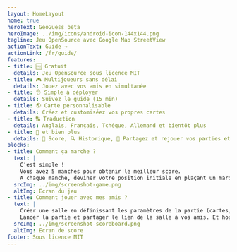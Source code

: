 ```yaml
---
layout: HomeLayout
home: true
heroText: GeoGuess beta
heroImage: ../img/icons/android-icon-144x144.png
tagline: Jeu OpenSource avec Google Map StreetView  
actionText: Guide →
actionLink: /fr/guide/
features:
- title: 🆓 Gratuit
  details: Jeu OpenSource sous licence MIT
- title: 🎮 Multijoueurs sans délai
  details: Jouez avec vos amis en simultanée
- title: 👌 Simple à déployer
  details: Suivez le guide (15 min) 
- title: 🌎 Carte personnalisable
  details: Créez et customiséez vos propres cartes
- title: 🔠 Traduction
  details: Anglais, Français, Tchéque, Allemand et bientôt plus
- title: 🐙 et bien plus
  details: 🥇 Score, 🔍 Historique, 🔗 Partagez et rejouer vos parties et +
blocks:
- title: Comment ça marche ?
  text: |
    C'est simple !
    Vous avez 5 manches pour obtenir le meilleur score.
    A chaque manche, deviner votre position initiale en plaçant un marqueur sur la carte.
  srcImg: ../img/screenshot-game.png
  altImg: Ecran du jeu
- title: Comment jouer avec mes amis ?
  text: |
    Créer une salle en définissant les paramètres de la partie (cartes, limite de temps, nombre de joueurs).
    Lancer la partie et partager le lien de la salle à vos amis. Et hop, c'est parti !!! 🚗💨
  srcImg: ../img/screenshot-scoreboard.png
  altImg: Ecran de score  
footer: Sous licence MIT
---
```






<!--imageSocial"https://geoguess.games/img/social.jpg"-->